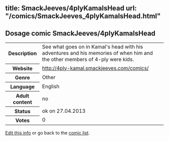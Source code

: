 title: SmackJeeves/4plyKamalsHead
url: "/comics/SmackJeeves_4plyKamalsHead.html"
---
Dosage comic SmackJeeves/4plyKamalsHead
-----------------------------------------

<p id="msg"></p>
<script type="text/javascript">
if (window.location.search === '?edit_info_mail=sent_ok') {
  var elem = document.getElementById("msg");
  elem.innerHTML = 'Edited information sucessfully sent.';
  elem.className = 'ok';
}
</script>
<table class="comicinfo">
<tr>
<th>Description</th><td>See what goes on in Kamal's head with his adventures and his memories of when him and the other members of 4-ply were kids.</td>
</tr>
<tr>
<th>Website</th><td><a href="http://4ply-kamal.smackjeeves.com/comics/">http://4ply-kamal.smackjeeves.com/comics/</a></td>
</tr>
<tr>
<th>Genre</th><td>Other</td>
</tr>
<tr>
<th>Language</th><td>English</td>
</tr>
<tr>
<th>Adult content</th><td>no</td>
</tr>
<tr>
<th>Status</th><td>ok on 27.04.2013</td>
</tr>
<tr>
<th>Votes</th><td>0</td>
</tr>
</table>

[Edit this info](SmackJeeves_4plyKamalsHead_edit.html) or go back to the [comic list](../comic-index.html).
